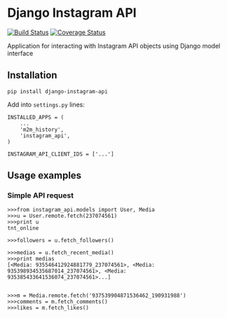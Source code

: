 # Django Instagram API

[![Build Status](https://travis-ci.org/ramusus/django-instagram-api.png?branch=master)](https://travis-ci.org/ramusus/django-instagram-api) [![Coverage Status](https://coveralls.io/repos/ramusus/django-instagram-api/badge.png?branch=master)](https://coveralls.io/r/ramusus/django-instagram-api)

Application for interacting with Instagram API objects using Django model interface

## Installation

    pip install django-instagram-api

Add into `settings.py` lines:

    INSTALLED_APPS = (
        ...
        'm2m_history',
        'instagram_api',
    )

    INSTAGRAM_API_CLIENT_IDS = ['...']

## Usage examples

### Simple API request

    >>>from instagram_api.models import User, Media
    >>>u = User.remote.fetch(237074561)
    >>>print u
    tnt_online

    >>>followers = u.fetch_followers()

    >>>medias = u.fetch_recent_media()
    >>>print medias
    [<Media: 935546412924881779_237074561>, <Media: 935398934535687014_237074561>, <Media: 935385433641536074_237074561>...]


    >>>m = Media.remote.fetch('937539904871536462_190931988')
    >>>comments = m.fetch_comments()
    >>>likes = m.fetch_likes()
